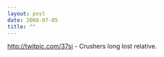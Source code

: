 ```yaml
---
layout: post
date: 2008-07-05
title: ""
---
```

http://twitpic.com/37sj - Crushers long lost relative.